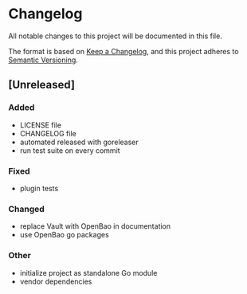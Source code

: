 # Changelog

All notable changes to this project will be documented in this file.

The format is based on [Keep a Changelog](https://keepachangelog.com/en/1.0.0/),
and this project adheres to [Semantic Versioning](https://semver.org/spec/v2.0.0.html).

## [Unreleased]

### Added

- LICENSE file
- CHANGELOG file
- automated released with goreleaser
- run test suite on every commit

### Fixed

- plugin tests

### Changed

- replace Vault with OpenBao in documentation
- use OpenBao go packages


### Other

- initialize project as standalone Go module
- vendor dependencies

